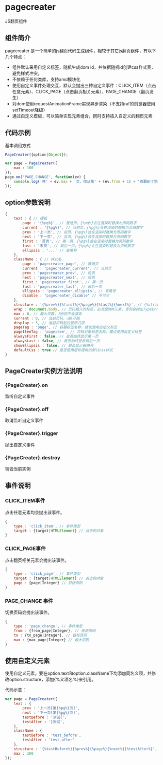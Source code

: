 # pagecreater
JS翻页组件

## 组件简介
pagecreater 是一个简单的js翻页代码生成组件，相较于其它js翻页组件，有以下几个特点：
- 组件默认采用自定义标签，随机生成dom id，并依据随机id创建css样式表，避免样式冲突。
- 不依赖于任何类库，支持amd模块化
- 使用自定义事件处理交互，默认会抛出三种自定义事件：CLICK_ITEM（点击任意元素）、CLICK_PAGE（点击翻页相关元素）、PAGE_CHANGE（翻页发生）
- 对dom使用requestAnimationFrame实现异步渲染（不支持raf的浏览器使用setTimeout降级）
- 通过自定义模板，可以简单实现元素组合，同时支持插入自定义的翻页元素

## 代码示例

基本调用方式
```javascript
PageCreater({option|Object});
```


```javascript
var page = PageCreater({
	max : 100
});
page.on('PAGE_CHANGE', function(ev) {
	console.log('共' + ev.max + '页，你从第' + (ev.from + 1) + '页翻到了第' + (ev.to + 1) + '页');
});
```

## option参数说明
```javascript
{
	text : { // 模板
		page : '{%pg%}', // 普通页，{%pg%}会在渲染时替换为页码数字
		current : '{%pg%}', // 当前页，{%pg%}会在渲染时替换为页码数字
		prev : '上一页', // 前页，{%pg%}会在渲染时替换为页码数字
		next : '下一页', // 后页，{%pg%}会在渲染时替换为页码数字
		first : '首页', // 第一页，{%pg%}会在渲染时替换为页码数字
		last : '末页', // 最后一页，{%pg%}会在渲染时替换为页码数字
		ellipsis : '...' // 省略号
	},
	className : { // 样式名
		page : 'pagecreater_page', // 普通页
		current : 'pagecreater_current', // 当前页
		prev : 'pagecreater_prev', // 前页
		next : 'pagecreater_next', // 后页
		first : 'pagecreater_first', // 第一页
		last : 'pagecreater_last', // 最后一页
		ellipsis : 'pagecreater_ellipsis', // 省略号
		disable : 'pagecreater_disable' // 不可点
	},
	structure : '{%prev%}{%first%}{%page%}{%last%}{%next%}', // {%string%}会在渲染时替换为对应的元素或自定义元素
	wrap : document.body, // 页码插入的标签，必须是DOM元素，否则会抛出TypeError
	max : 0, // 最大页数，为0则不会渲染
	current : 0, // 当前页码，从0开始
	display : 3, // 当前页码前后显示几项
	pageTag : 'page', // 容器标签名称，建议使用自定义标签
	pageItemTag : 'pageitem', // 页码对象标签名称，建议使用自定义标签
	alwaysFirst : false, // 是否始终显示第一页
	alwaysLast : false, // 是否始终显示最后一页
	showEllipsis : false, // 是否显示省略号
	defaultCss : true // 是否使用组件提供的默认css样式
}
```

## PageCreater实例方法说明

### {PageCreater}.on

监听自定义事件

### {PageCreater}.off

取消监听自定义事件

### {PageCreater}.trigger

抛出自定义事件

### {PageCreater}.destroy

销毁当前实例

## 事件说明

### CLICK_ITEM事件

点击任意元素均会抛出该事件。
```javascript
{
	type : 'click_item', // 事件类型
	target : {target|HTMLElement} // 点击的对象
}
```

### CLICK_PAGE事件

点击翻页相关元素会抛出该事件。
```javascript
{
	type : 'click_page', // 事件类型
	target : {target|HTMLElement} // 点击的对象
	page : {page|Integer} // 目标页码
}
```

### PAGE_CHANGE 事件

切换页码会抛出该事件。
```javascript
{
	type : 'page_change', // 事件类型
	from : {from_page|Integer}, // 来源页码
	to : {to_page|Integer}, // 目标页码
	max : {max_page|Integer} // 最大页数
}
```

## 使用自定义元素

使用自定义元素，要在option.text和option.className下均添加同名义项，并修改option.structure，添加{%义项名%}来引用。

代码示意：
```javascript
var page = PageCreater({
	text : {
		prev : '上一页[第{%pg%}页]',
		next : '下一页[第{%pg%}页]',
		testBefore : '测试{',
		testAfter : '}测试',
	},
	className : {
		testBefore : 'test_before',
		testAfter : 'test_after'
	},
	structure : '{%testBefore%}{%prev%}{%page%}{%next%}{%testAfter%}',
	max : 100
});
```
